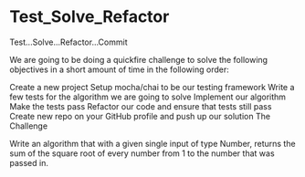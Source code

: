 # Test_Solve_Refactor
Test...Solve...Refactor...Commit

We are going to be doing a quickfire challenge to solve the following objectives in a short amount of time in the following order:

Create a new project
Setup mocha/chai to be our testing framework
Write a few tests for the algorithm we are going to solve
Implement our algorithm
Make the tests pass
Refactor our code and ensure that tests still pass
Create new repo on your GitHub profile and push up our solution
The Challenge

Write an algorithm that with a given single input of type Number, returns the sum of the square root of every number from 1 to the number that was passed in.
